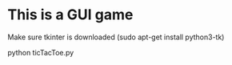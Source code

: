 # This is a GUI game

Make sure tkinter is downloaded (sudo apt-get install python3-tk)

python ticTacToe.py
